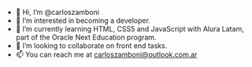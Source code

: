 - 👋 Hi, I’m @carloszamboni
- 👀 I’m interested in becoming a developer.
- 🌱 I’m currently learning HTML, CSS5 and JavaScript with Alura Latam, part of the Oracle Next Education program.
- 💞️ I’m looking to collaborate on front end tasks.
- 📫 You can reach me at carloszamboni@outlook.com.ar

<!---
carloszamboni/carloszamboni is a ✨ special ✨ repository because its `README.md` (this file) appears on your GitHub profile.
You can click the Preview link to take a look at your changes.
--->

